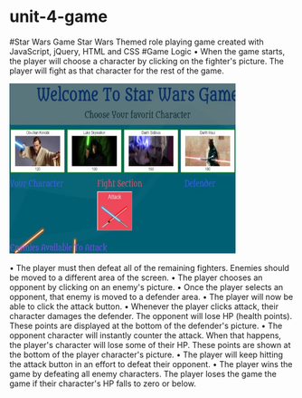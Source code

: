 # unit-4-game

#Star Wars Game
Star Wars Themed role playing game created with JavaScript, jQuery, HTML and CSS
#Game Logic
•	When the game starts, the player will choose a character by clicking on the fighter's picture. The player will fight as that character for the rest of the game.

<img src = "assets/images/stg.png" width = "400" height = " 300">
 
•	The player must then defeat all of the remaining fighters. Enemies should be moved to a different area of the screen.
•	The player chooses an opponent by clicking on an enemy's picture.
•	Once the player selects an opponent, that enemy is moved to a defender area.
•	The player will now be able to click the attack button.
•	Whenever the player clicks attack, their character damages the defender. The opponent will lose HP (health points). These points are displayed at the bottom of the defender's picture.
•	The opponent character will instantly counter the attack. When that happens, the player's character will lose some of their HP. These points are shown at the bottom of the player character's picture.
•	The player will keep hitting the attack button in an effort to defeat their opponent.
•	The player wins the game by defeating all enemy characters. The player loses the game the game if their character's HP falls to zero or below.

